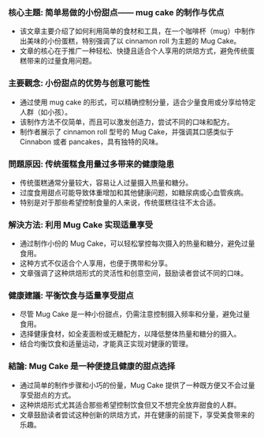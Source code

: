 ### 核心主題: 简单易做的小份甜点—— mug cake 的制作与优点

- 该文章主要介绍了如何利用简单的食材和工具，在一个咖啡杯（mug）中制作出美味的小份蛋糕，特别强调了以 cinnamon roll 为主题的 Mug Cake。
- 文章的核心在于推广一种轻松、快捷且适合个人享用的烘焙方式，避免传统蛋糕带来的过量食用问题。

### 主要觀念: 小份甜点的优势与创意可能性

- 通过使用 mug cake 的形式，可以精确控制分量，适合少量食用或分享给特定人群（如小孩）。
- 该制作方法不仅简单，而且可以激发创造力，尝试不同的口味和配方。
- 制作者展示了 cinnamon roll 型号的 Mug Cake，并强调其口感类似于 Cinnabon 或者 pancakes，具有独特的风味。

### 問題原因: 传统蛋糕食用量过多带来的健康隐患

- 传统蛋糕通常分量较大，容易让人过量摄入热量和糖分。
- 过度食用甜点可能导致体重增加和其他健康问题，如糖尿病或心血管疾病。
- 特别是对于那些希望控制食量的人来说，传统蛋糕往往不太合适。

### 解決方法: 利用 Mug Cake 实现适量享受

- 通过制作小份的 Mug Cake，可以轻松掌控每次摄入的热量和糖分，避免过量食用。
- 这种方式不仅适合个人享用，也便于携带和分享。
- 文章强调了这种烘焙形式的灵活性和创意空间，鼓励读者尝试不同的口味。

### 健康建議: 平衡饮食与适量享受甜点

- 尽管 Mug Cake 是一种小份甜点，仍需注意控制摄入频率和分量，避免过量食用。
- 选择健康食材，如全麦面粉或无糖配方，以降低整体热量和糖分的摄入。
- 结合均衡饮食和适量运动，才能真正实现对健康的管理。

### 結論: Mug Cake 是一种便捷且健康的甜点选择

- 通过简单的制作步骤和小巧的份量，Mug Cake 提供了一种既方便又不会过量享受甜点的方式。
- 这种烘焙形式尤其适合那些希望控制饮食但又不想完全放弃甜食的人群。
- 文章鼓励读者尝试这种创新的烘焙方式，并在健康的前提下，享受美食带来的乐趣。